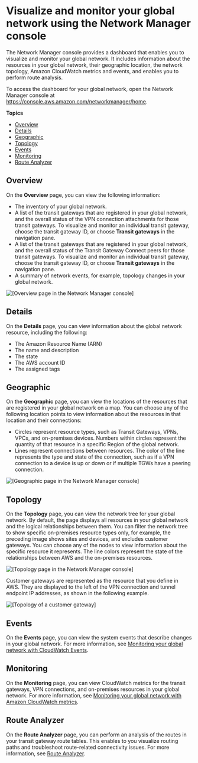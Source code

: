 # Visualize and monitor your global network using the Network Manager console<a name="network-manager-monitor-console"></a>

The Network Manager console provides a dashboard that enables you to visualize and monitor your global network\. It includes information about the resources in your global network, their geographic location, the network topology, Amazon CloudWatch metrics and events, and enables you to perform route analysis\.

To access the dashboard for your global network, open the Network Manager console at [https://console\.aws\.amazon\.com/networkmanager/home](https://console.aws.amazon.com/networkmanager/home)\.

**Topics**
+ [Overview](#network-manager-main-dashboard)
+ [Details](#network-manager-view-details)
+ [Geographic](#network-manager-geographic)
+ [Topology](#network-manager-topology)
+ [Events](#network-manager-events)
+ [Monitoring](#network-manager-monitoring)
+ [Route Analyzer](#network-manager-route-analyzer)

## Overview<a name="network-manager-main-dashboard"></a>

On the **Overview** page, you can view the following information:
+ The inventory of your global network\.
+ A list of the transit gateways that are registered in your global network, and the overall status of the VPN connection attachments for those transit gateways\. To visualize and monitor an individual transit gateway, choose the transit gateway ID, or choose **Transit gateways** in the navigation pane\.
+ A list of the transit gateways that are registered in your global network, and the overall status of the Transit Gateway Connect peers for those transit gateways\. To visualize and monitor an individual transit gateway, choose the transit gateway ID, or choose **Transit gateways** in the navigation pane\.
+ A summary of network events, for example, topology changes in your global network\.

![\[Overview page in the Network Manager console\]](http://docs.aws.amazon.com/vpc/latest/tgw/images/nm-overview.png)

## Details<a name="network-manager-view-details"></a>

On the **Details** page, you can view information about the global network resource, including the following: 
+ The Amazon Resource Name \(ARN\)
+ The name and description
+ The state
+ The AWS account ID
+ The assigned tags

## Geographic<a name="network-manager-geographic"></a>

On the **Geographic** page, you can view the locations of the resources that are registered in your global network on a map\. You can choose any of the following location points to view information about the resources in that location and their connections:
+ Circles represent resource types, such as Transit Gateways, VPNs, VPCs, and on\-premises devices\. Numbers within circles represent the quantity of that resource in a specific Region of the global network\.
+ Lines represent connections between resources\. The color of the line represents the type and state of the connection, such as if a VPN connection to a device is up or down or if multiple TGWs have a peering connection\.

![\[Geographic page in the Network Manager console\]](http://docs.aws.amazon.com/vpc/latest/tgw/images/nm-geographic.png)

## Topology<a name="network-manager-topology"></a>

On the **Topology** page, you can view the network tree for your global network\. By default, the page displays all resources in your global network and the logical relationships between them\. You can filter the network tree to show specific on\-premises resource types only, for example, the preceding image shows sites and devices, and excludes customer gateways\. You can choose any of the nodes to view information about the specific resource it represents\. The line colors represent the state of the relationships between AWS and the on\-premises resources\.

![\[Topology page in the Network Manager console\]](http://docs.aws.amazon.com/vpc/latest/tgw/images/nm-topology.png)

Customer gateways are represented as the resource that you define in AWS\. They are displayed to the left of the VPN connection and tunnel endpoint IP addresses, as shown in the following example\.

![\[Topology of a customer gateway\]](http://docs.aws.amazon.com/vpc/latest/tgw/images/nm-topology-cgw.png)

## Events<a name="network-manager-events"></a>

On the **Events** page, you can view the system events that describe changes in your global network\. For more information, see [Monitoring your global network with CloudWatch Events](monitoring-events.md)\.

## Monitoring<a name="network-manager-monitoring"></a>

On the **Monitoring** page, you can view CloudWatch metrics for the transit gateways, VPN connections, and on\-premises resources in your global network\. For more information, see [Monitoring your global network with Amazon CloudWatch metrics](monitoring-cloudwatch-metrics.md)\.

## Route Analyzer<a name="network-manager-route-analyzer"></a>

On the **Route Analyzer** page, you can perform an analysis of the routes in your transit gateway route tables\. This enables to you visualize routing paths and troubleshoot route\-related connectivity issues\. For more information, see [Route Analyzer](route-analyzer.md)\.